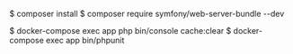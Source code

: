 
  $ composer install
  $ composer require symfony/web-server-bundle --dev

  $ docker-compose exec app php bin/console cache:clear
  $ docker-compose exec app bin/phpunit
